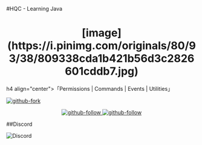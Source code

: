 #HQC - Learning Java

<h1 align="center"> 
[image](https://i.pinimg.com/originals/80/93/38/809338cda1b421b56d3c2826601cddb7.jpg)
</h1>

h4 align="center">「Permissions | Commands | Events | Utilities」</h4>

<a href="https://github.com/Nathaniel-VFX/Discord.js-v14-Command-Handlers/fork">
   <img src="https://img.shields.io/badge/Fork-github-blueviolet?logo=githubactions&logoColor=white&style=for-the-badge" alt="github-fork">
</a>

<p align="center">

<a href="https://github.com/iPain69">
   <img src="https://img.shields.io/github/followers/iPain69?label=Follow&logo=github&style=social" alt="github-follow">
</a>

<a href="https://github.com/SmoocaL">
   <img src="https://img.shields.io/github/followers/SmoocaL?label=Follow&logo=github&style=social" alt="github-follow">
</a>

</p>

##Discord

<img src="https://discord.c99.nl/widget/theme-2/965368002721747015.png" alt="Discord"/>
